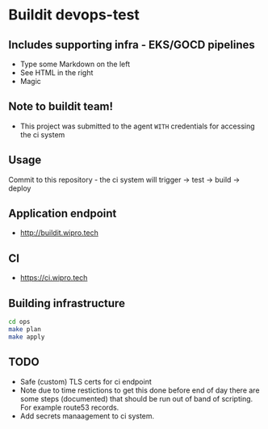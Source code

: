 # Buildit devops-test
## Includes supporting infra - EKS/GOCD pipelines

 - Type some Markdown on the left
 - See HTML in the right
 - Magic

## Note to buildit team!
 - This project was submitted to the agent `WITH` credentials for accessing the ci system

## Usage
Commit to this repository - the ci system will trigger -> test -> build -> deploy

## Application endpoint
- http://buildit.wipro.tech

## CI
- https://ci.wipro.tech

## Building infrastructure
```sh
cd ops
make plan
make apply
```

## TODO
 - Safe (custom) TLS certs for ci endpoint
 - Note due to time restictions to get this done before end of day there are some steps (documented) that should be run out of band of scripting. For example route53 records.
 - Add secrets manaagement to ci system.

